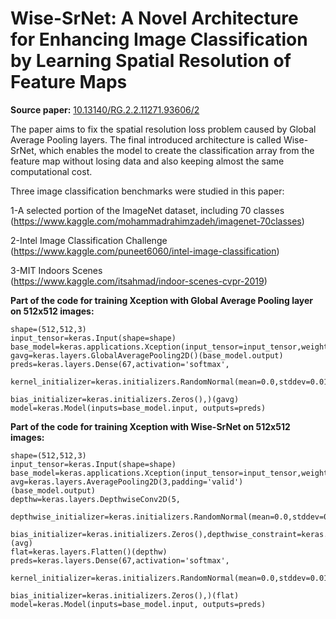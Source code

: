 # Wise-SrNet: A Novel Architecture for Enhancing Image Classification by Learning Spatial Resolution of Feature Maps

**Source paper:** [10.13140/RG.2.2.11271.93606/2](https://doi.org/10.13140/RG.2.2.11271.93606/2)

The paper aims to fix the spatial resolution loss problem caused by Global Average Pooling layers. The final introduced architecture is called Wise-SrNet, which enables the model to create the classification array from the feature map without losing data and also keeping almost the same computational cost.

Three image classification benchmarks were studied in this paper:

1-A selected portion of the ImageNet dataset, including 70 classes </br> (https://www.kaggle.com/mohammadrahimzadeh/imagenet-70classes)

2-Intel Image Classification Challenge  </br> (https://www.kaggle.com/puneet6060/intel-image-classification) </br> 

3-MIT Indoors Scenes  </br> (https://www.kaggle.com/itsahmad/indoor-scenes-cvpr-2019) </br> 

**Part of the code for training Xception with Global Average Pooling layer on 512x512 images:**

```
shape=(512,512,3)
input_tensor=keras.Input(shape=shape)
base_model=keras.applications.Xception(input_tensor=input_tensor,weights='imagenet',include_top=False)
gavg=keras.layers.GlobalAveragePooling2D()(base_model.output)
preds=keras.layers.Dense(67,activation='softmax',
                          kernel_initializer=keras.initializers.RandomNormal(mean=0.0,stddev=0.01),
                          bias_initializer=keras.initializers.Zeros(),)(gavg)
model=keras.Model(inputs=base_model.input, outputs=preds) 
```

**Part of the code for training Xception with Wise-SrNet on 512x512 images:**

```
shape=(512,512,3)
input_tensor=keras.Input(shape=shape)
base_model=keras.applications.Xception(input_tensor=input_tensor,weights='imagenet',include_top=False)
avg=keras.layers.AveragePooling2D(3,padding='valid')(base_model.output)
depthw=keras.layers.DepthwiseConv2D(5,
                                      depthwise_initializer=keras.initializers.RandomNormal(mean=0.0,stddev=0.01),
                                      bias_initializer=keras.initializers.Zeros(),depthwise_constraint=keras.constraints.NonNeg())(avg)
flat=keras.layers.Flatten()(depthw)
preds=keras.layers.Dense(67,activation='softmax',
                          kernel_initializer=keras.initializers.RandomNormal(mean=0.0,stddev=0.01),
                          bias_initializer=keras.initializers.Zeros(),)(flat)
model=keras.Model(inputs=base_model.input, outputs=preds)  
```


